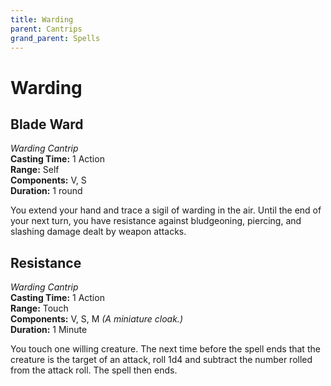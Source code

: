 ```yaml
---
title: Warding
parent: Cantrips
grand_parent: Spells
---
```


# Warding

## Blade Ward
*Warding Cantrip*<br>
**Casting Time:** 1 Action<br>
**Range:** Self<br>
**Components:** V, S<br>
**Duration:** 1 round

You extend your hand and trace a sigil of warding in the air. Until the end of your next turn, you have resistance against bludgeoning, piercing, and slashing damage dealt by weapon attacks.

## Resistance
*Warding Cantrip*<br>
**Casting Time:** 1 Action<br>
**Range:** Touch<br>
**Components:** V, S, M *(A miniature cloak.)*<br>
**Duration:** 1 Minute

You touch one willing creature. The next time before the spell ends that the creature is the target of an attack, roll 1d4 and subtract the number rolled from the attack roll. The spell then ends.
